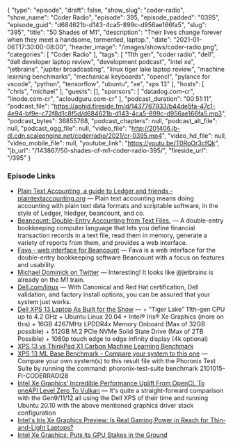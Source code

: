 {
  "type": "episode",
  "draft": false,
  "show_slug": "coder-radio",
  "show_name": "Coder Radio",
  "episode": 395,
  "episode_padded": "0395",
  "episode_guid": "d684621b-d143-4ca5-899c-d956ae166fa5",
  "slug": "395",
  "title": "50 Shades of M1",
  "description": "Their lives change forever when they meet a handsome, tormented, laptop.",
  "date": "2021-01-06T17:30:00-08:00",
  "header_image": "/images/shows/coder-radio.png",
  "categories": [
    "Coder Radio"
  ],
  "tags": [
    "11th gen",
    "coder radio",
    "dell",
    "dell developer laptop review",
    "development podcast",
    "intel xe",
    "jetbrains",
    "jupiter broadcasting",
    "linux tiger lake laptop review",
    "machine learning benchmarks",
    "mechanical keyboards",
    "opencl",
    "pylance for vscode",
    "python",
    "tensorflow",
    "ubuntu",
    "xe",
    "xps 13"
  ],
  "hosts": [
    "chris",
    "michael"
  ],
  "guests": [],
  "sponsors": [
    "datadog.com-cr",
    "linode.com-cr",
    "acloudguru.com-cr"
  ],
  "podcast_duration": "00:51:11",
  "podcast_file": "https://aphid.fireside.fm/d/1437767933/b44de5fa-47c1-4e94-bf9e-c72f8d1c8f5d/d684621b-d143-4ca5-899c-d956ae166fa5.mp3",
  "podcast_bytes": 36855768,
  "podcast_chapters": null,
  "podcast_alt_file": null,
  "podcast_ogg_file": null,
  "video_file": "http://201406.jb-dl.cdn.scaleengine.net/coderradio/2021/cr-0395.mp4",
  "video_hd_file": null,
  "video_mobile_file": null,
  "youtube_link": "https://youtu.be/T0RoOr3cfQk",
  "jb_url": "/143867/50-shades-of-m1-coder-radio-395/",
  "fireside_url": "/395"
}


### Episode Links

  * [Plain Text Accounting, a guide to Ledger and friends - plaintextaccounting.org](https://plaintextaccounting.org/ "Plain Text Accounting, a guide to Ledger and friends - plaintextaccounting.org") — Plain text accounting means doing accounting with plain text data formats and scriptable software, in the style of Ledger, hledger, beancount, and co. 
  * [Beancount: Double-Entry Accounting from Text Files.](https://github.com/beancount/beancount "Beancount: Double-Entry Accounting from Text Files.") — A double-entry bookkeeping computer language that lets you define financial transaction records in a text file, read them in memory, generate a variety of reports from them, and provides a web interface.
  * [Fava - web interface for Beancount](https://github.com/beancount/fava "Fava - web interface for Beancount") — Fava is a web interface for the double-entry bookkeeping software Beancount with a focus on features and usability.
  * [Michael Dominick on Twitter](https://twitter.com/dominucco/status/1345867506989359105 "Michael Dominick on Twitter") — Interesting! It looks like @jetbrains is already on the M1 train.
  * [Dell.com/linux](https://www.dell.com/en-us/work/shop/overview/cp/linuxsystems "Dell.com/linux") — With Canonical and Red Hat certification, Dell validation, and factory install options, you can be assured that your system just works.
  * [Dell XPS 13 Laptop As Built for the Show](https://www.dell.com/en-us/work/shop/dell-laptops-and-notebooks/new-xps-13-developer-edition/spd/xps-13-9310-laptop/ctox139w10p2c3000u?configurationid=45591da6-877d-48a2-bf0a-151202c712ac "Dell XPS 13 Laptop As Built for the Show") — + “Tiger Lake” 11th-gen CPU up to 4.2 GHz \+ Ubuntu Linux 20.04 \+ Intel® Iris® Xe Graphics (more on this) \+ 16GB 4267MHz LPDDR4x Memory Onboard (Max of 32GB possible) \+ 512GB M.2 PCIe NVMe Solid State Drive (Max of 2TB Possible) \+ 1080p touch edge to edge infinity display (4k optional)
  * [XPS 13 vs ThinkPad X1 Carbon Machine Learning Benchmark](https://openbenchmarking.org/result/2101022-AS-2101015FI37 "XPS 13 vs ThinkPad X1 Carbon Machine Learning Benchmark")
  * [XPS 13 ML Base Benchmark - Compare your system to this one](https://openbenchmarking.org/result/2101015-FI-CODERRADI28 "XPS 13 ML Base Benchmark - Compare your system to this one") — Compare your own system(s) to this result file with the Phoronix Test Suite by running the command: phoronix-test-suite benchmark 2101015-FI-CODERRADI28
  * [Intel Xe Graphics' Incredible Performance Uplift From OpenCL To oneAPI Level Zero To Vulkan](https://www.phoronix.com/scan.php?page=article&item=intel-xe-graphics&num=1 "Intel Xe Graphics' Incredible Performance Uplift From OpenCL To oneAPI Level Zero To Vulkan") — It's quite a straight-forward comparison with the Gen9/11/12 all using the Dell XPS of their time and running Ubuntu 20.10 with the above mentioned graphics driver stack configuration
  * [Intel's Iris Xe Graphics Preview: Is Real Gaming Power in Reach for Thin-and-Light Laptops?](https://www.pcmag.com/news/intels-iris-xe-graphics-preview-is-real-gaming-power-in-reach-for-thin "Intel's Iris Xe Graphics Preview: Is Real Gaming Power in Reach for Thin-and-Light Laptops?")
  * [Intel Xe Graphics: Puts its GPU Stakes in the Ground ](https://www.eetasia.com/intel-xe-graphics-puts-its-gpu-stakes-in-the-ground/ "Intel Xe Graphics: Puts its GPU Stakes in the Ground ")


